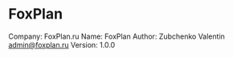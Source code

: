 # FoxPlan

Company: FoxPlan.ru
Name: FoxPlan
Author: Zubchenko Valentin <admin@foxplan.ru>
Version: 1.0.0
